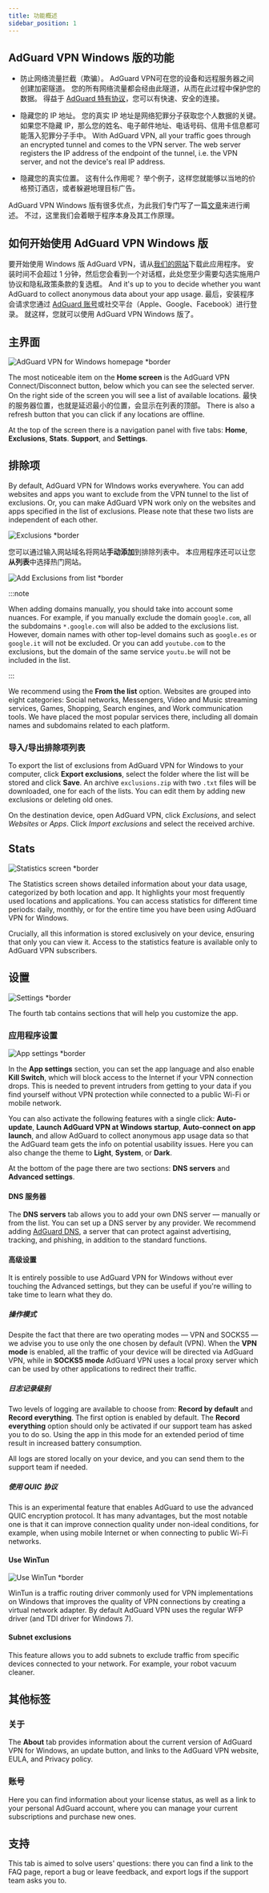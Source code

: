 ```yaml
---
title: 功能概述
sidebar_position: 1
---
```


## AdGuard VPN Windows 版的功能

- 防止网络流量拦截（欺骗）。 AdGuard VPN可在您的设备和远程服务器之间创建加密隧道。 您的所有网络流量都会经由此隧道，从而在此过程中保护您的数据。 得益于 [AdGuard 特有协议](/general/adguard-vpn-protocol)，您可以有快速、安全的连接。

- 隐藏您的 IP 地址。 您的真实 IP 地址是网络犯罪分子获取您个人数据的关键。 如果您不隐藏 IP，那么您的姓名、电子邮件地址、电话号码、信用卡信息都可能落入犯罪分子手中。 With AdGuard VPN, all your traffic goes through an encrypted tunnel and comes to the VPN server. The web server registers the IP address of the endpoint of the tunnel, i.e. the VPN server, and not the device's real IP address.

- 隐藏您的真实位置。 这有什么作用呢？ 举个例子，这样您就能够以当地的价格预订酒店，或者躲避地理目标广告。

AdGuard VPN Windows 版有很多优点，为此我们专门写了一篇[文章](/general/why-adguard-vpn)来进行阐述。 不过，这里我们会着眼于程序本身及其工作原理。

## 如何开始使用 AdGuard VPN Windows 版

要开始使用 Windows 版 AdGuard VPN，请从[我们的网站](https://adguard-vpn.com/welcome.html)下载此应用程序。 安装时间不会超过 1 分钟，然后您会看到一个对话框，此处您至少需要勾选实施用户协议和隐私政策条款的复选框。 And it's up to you to decide whether you want AdGuard to collect anonymous data about your app usage. 最后，安装程序会请求您通过 [AdGuard 账号](https://auth.adguard.com/login.html)或社交平台（Apple、Google、Facebook）进行登录。 就这样，您就可以使用 AdGuard VPN Windows 版了。

## 主界面

![AdGuard VPN for Windows homepage *border](https://cdn.adguardvpn.com/content/kb/vpn/windows/home_en.jpg)

The most noticeable item on the **Home screen** is the AdGuard VPN Connect/Disconnect button, below which you can see the selected server. On the right side of the screen you will see a list of available locations. 最快的服务器位置，也就是延迟最小的位置，会显示在列表的顶部。 There is also a refresh button that you can click if any locations are offline.

At the top of the screen there is a navigation panel with five tabs: **Home**, **Exclusions**, **Stats**. **Support**, and **Settings**.

## 排除项

By default, AdGuard VPN for WIndows works everywhere. You can add websites and apps you want to exclude from the VPN tunnel to the list of exclusions. Or, you can make AdGuard VPN work only on the websites and apps specified in the list of exclusions. Please note that these two lists are independent of each other.

![Exclusions *border](https://cdn.adguardvpn.com/content/kb/VPN/windows/exclusions_new_en.png)

您可以通过输入网站域名将网站**手动添加**到排除列表中。 本应用程序还可以让您**从列表**中选择热门网站。

![Add Exclusions from list *border](https://cdn.adguardvpn.com/content/kb/VPN/windows/new_exclusions_from_list_en.png)

:::note

When adding domains manually, you should take into account some nuances. For example, if you manually exclude the domain `google.com`, all the subdomains `*.google.com` will also be added to the exclusions list. However, domain names with other top-level domains such as `google.es` or `google.it` will not be excluded. Or you can add `youtube.com` to the exclusions, but the domain of the same service `youtu.be` will not be included in the list.

:::

We recommend using the **From the list** option. Websites are grouped into eight categories: Social networks, Messengers, Video and Music streaming services, Games, Shopping, Search engines, and Work communication tools. We have placed the most popular services there, including all domain names and subdomains related to each platform.

### 导入/导出排除项列表

To export the list of exclusions from AdGuard VPN for Windows to your computer, click **Export exclusions**, select the folder where the list will be stored and click **Save**. An archive `exclusions.zip` with two `.txt` files will be downloaded, one for each of the lists. You can edit them by adding new exclusions or deleting old ones.

On the destination device, open AdGuard VPN, click *Exclusions*, and select *Websites* or *Apps*. Click *Import exclusions* and select the received archive.

## Stats

![Statistics screen *border](https://cdn.adguardvpn.com/content/kb/vpn/windows/statistics_en.png)

The Statistics screen shows detailed information about your data usage, categorized by both location and app. It highlights your most frequently used locations and applications. You can access statistics for different time periods: daily, monthly, or for the entire time you have been using AdGuard VPN for Windows.

Crucially, all this information is stored exclusively on your device, ensuring that only you can view it. Access to the statistics feature is available only to AdGuard VPN subscribers.

## 设置

![Settings *border](https://cdn.adguardvpn.com/content/kb/vpn/windows/settings_en.png)

The fourth tab contains sections that will help you customize the app.

### 应用程序设置

![App settings *border](https://cdn.adguardvpn.com/content/kb/vpn/windows/app_settings_en.png)

In the **App settings** section, you can set the app language and also enable **Kill Switch**, which will block access to the Internet if your VPN connection drops. This is needed to prevent intruders from getting to your data if you find yourself without VPN protection while connected to a public Wi-Fi or mobile network.

You can also activate the following features with a single click: **Auto-update**, **Launch AdGuard VPN at Windows startup**, **Auto-connect on app launch**, and allow AdGuard to collect anonymous app usage data so that the AdGuard team gets the info on potential usability issues. Here you can also change the theme to **Light**, **System**, or **Dark**.

At the bottom of the page there are two sections: **DNS servers** and **Advanced settings**.

#### DNS 服务器

The **DNS servers** tab allows you to add your own DNS server — manually or from the list. You can set up a DNS server by any provider. We recommend adding [AdGuard DNS](https://adguard-dns.io/kb/general/dns-providers/#adguard-dns), a server that can protect against advertising, tracking, and phishing, in addition to the standard functions.

#### 高级设置

It is entirely possible to use AdGuard VPN for Windows without ever touching the Advanced settings, but they can be useful if you're willing to take time to learn what they do.

##### 操作模式

Despite the fact that there are two operating modes — VPN and SOCKS5 — we advise you to use only the one chosen by default (VPN). When the **VPN mode** is enabled, all the traffic of your device will be directed via AdGuard VPN, while in **SOCKS5 mode** AdGuard VPN uses a local proxy server which can be used by other applications to redirect their traffic.

##### 日志记录级别

Two levels of logging are available to choose from: **Record by default** and **Record everything**. The first option is enabled by default. The **Record everything** option should only be activated if our support team has asked you to do so. Using the app in this mode for an extended period of time result in increased battery consumption.

All logs are stored locally on your device, and you can send them to the support team if needed.

##### 使用 QUIC 协议

This is an experimental feature that enables AdGuard to use the advanced QUIC encryption protocol. It has many advantages, but the most notable one is that it can improve connection quality under non-ideal conditions, for example, when using mobile Internet or when connecting to public Wi-Fi networks.

#### Use WinTun

![Use WinTun *border](https://cdn.adtidy.org/content/release_notes/vpn/windows/v2.2/stats_tab_v2.2_en.png)

WinTun is a traffic routing driver commonly used for VPN implementations on Windows that improves the quality of VPN connections by creating a virtual network adapter. By default AdGuard VPN uses the regular WFP driver (and TDI driver for Windows 7).

#### Subnet exclusions

This feature allows you to add subnets to exclude traffic from specific devices connected to your network. For example, your robot vacuum cleaner.

## 其他标签

### 关于

The **About** tab provides information about the current version of AdGuard VPN for Windows, an update button, and links to the AdGuard VPN website, EULA, and Privacy policy.

### 账号

Here you can find information about your license status, as well as a link to your personal AdGuard account, where you can manage your current subscriptions and purchase new ones.

## 支持

This tab is aimed to solve users' questions: there you can find a link to the FAQ page, report a bug or leave feedback, and export logs if the support team asks you to.

